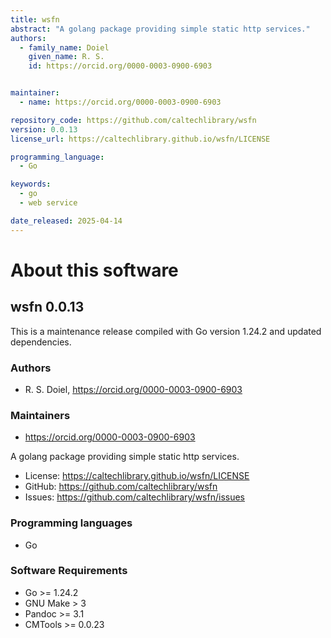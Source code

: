 ```yaml
---
title: wsfn
abstract: "A golang package providing simple static http services."
authors:
  - family_name: Doiel
    given_name: R. S.
    id: https://orcid.org/0000-0003-0900-6903


maintainer:
  - name: https://orcid.org/0000-0003-0900-6903

repository_code: https://github.com/caltechlibrary/wsfn
version: 0.0.13
license_url: https://caltechlibrary.github.io/wsfn/LICENSE

programming_language:
  - Go

keywords:
  - go
  - web service

date_released: 2025-04-14
---
```


About this software
===================

## wsfn 0.0.13

This is a maintenance release compiled with Go version 1.24.2 and updated dependencies.

### Authors

- R. S. Doiel, <https://orcid.org/0000-0003-0900-6903>




### Maintainers

- https://orcid.org/0000-0003-0900-6903


A golang package providing simple static http services.

- License: <https://caltechlibrary.github.io/wsfn/LICENSE>
- GitHub: <https://github.com/caltechlibrary/wsfn>
- Issues: <https://github.com/caltechlibrary/wsfn/issues>

### Programming languages

- Go




### Software Requirements

- Go &gt;&#x3D; 1.24.2
- GNU Make &gt; 3
- Pandoc &gt;&#x3D; 3.1
- CMTools &gt;&#x3D; 0.0.23




